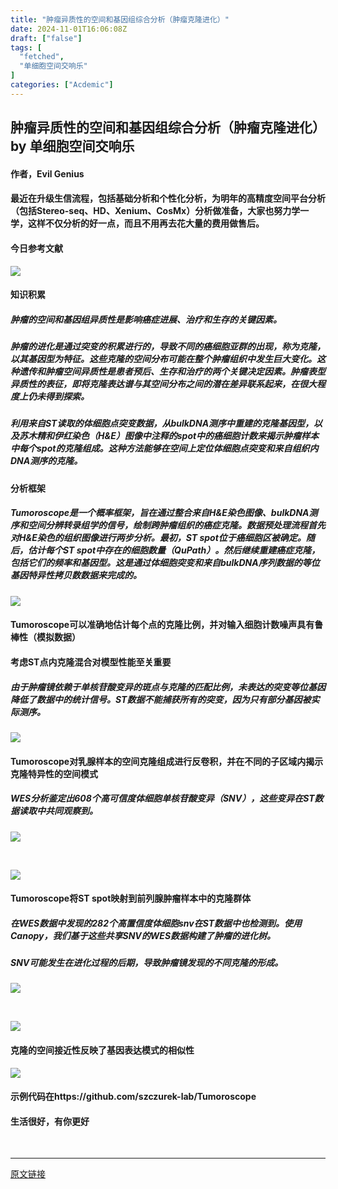 ```yaml
---
title: "肿瘤异质性的空间和基因组综合分析（肿瘤克隆进化）"
date: 2024-11-01T16:06:08Z
draft: ["false"]
tags: [
  "fetched",
  "单细胞空间交响乐"
]
categories: ["Acdemic"]
---
```

肿瘤异质性的空间和基因组综合分析（肿瘤克隆进化） by 单细胞空间交响乐
------
<div><h4>作者，Evil Genius</h4><h4>最近在升级生信流程，包括基础分析和个性化分析，为明年的高精度空间平台分析（包括Stereo-seq、HD、Xenium、CosMx）分析做准备，大家也努力学一学，这样不仅分析的好一点，而且不用再去花大量的费用做售后。</h4><h4>今日参考文献</h4><p><img data-imgfileid="100009806" data-ratio="0.618421052631579" data-type="other" data-w="1064" data-src="https://mmbiz.qpic.cn/mmbiz_jpg/srXAibe95MmnyBHbnpT3IcTAKMHkx5FKHDa5ic0pNTMC8VuoeBhOQucRG8vGMfLLjwbvT5B9YXkvoW4r2bQnloDQ/640?wx_fmt=other&amp;from=appmsg" src="https://mmbiz.qpic.cn/mmbiz_jpg/srXAibe95MmnyBHbnpT3IcTAKMHkx5FKHDa5ic0pNTMC8VuoeBhOQucRG8vGMfLLjwbvT5B9YXkvoW4r2bQnloDQ/640?wx_fmt=other&amp;from=appmsg"></p><h4>知识积累</h4><h5>肿瘤的空间和基因组异质性是影响癌症进展、治疗和生存的关键因素。</h5><h5>肿瘤的进化是通过突变的积累进行的，导致不同的癌细胞亚群的出现，称为克隆，以其基因型为特征。这些克隆的空间分布可能在整个肿瘤组织中发生巨大变化。这种遗传和肿瘤空间异质性是患者预后、生存和治疗的两个关键决定因素。肿瘤表型异质性的表征，即将克隆表达谱与其空间分布之间的潜在差异联系起来，在很大程度上仍未得到探索。</h5><h5><span>利用来自ST读取的体细胞点突变数据，从bulkDNA测序中重建的克隆基因型，以及苏木精和伊红染色（H&amp;E）图像中注释的spot中的癌细胞计数来揭示肿瘤样本中每个spot的克隆组成。这种方法能够在空间上定位体细胞点突变和来自组织内DNA测序的克隆。</span></h5><h4>分析框架</h4><h5>Tumoroscope是一个概率框架，<span>旨在通过整合来自H&amp;E染色图像、bulkDNA测序和空间分辨转录组学的信号，绘制跨肿瘤组织的癌症克隆。</span>数据预处理流程首先对H&amp;E染色的组织图像进行两步分析。最初，ST spot位于癌细胞区被确定。随后，估计每个ST spot中存在的细胞数量（QuPath）。然后继续重建癌症克隆，包括它们的频率和基因型。这是通过体细胞突变和来自bulkDNA序列数据的等位基因特异性拷贝数数据来完成的。</h5><p><img data-imgfileid="100009807" data-ratio="0.6092592592592593" data-type="other" data-w="1080" data-src="https://mmbiz.qpic.cn/mmbiz_jpg/srXAibe95MmnyBHbnpT3IcTAKMHkx5FKHyXq85Lia813Pj8M993mujFy1l3Uq1NLKQlFevCHPpWp8tfPX9Mva1GQ/640?wx_fmt=other&amp;from=appmsg" src="https://mmbiz.qpic.cn/mmbiz_jpg/srXAibe95MmnyBHbnpT3IcTAKMHkx5FKHyXq85Lia813Pj8M993mujFy1l3Uq1NLKQlFevCHPpWp8tfPX9Mva1GQ/640?wx_fmt=other&amp;from=appmsg"></p><h4>Tumoroscope可以准确地估计每个点的克隆比例，并对输入细胞计数噪声具有鲁棒性（模拟数据）</h4><h4>考虑ST点内克隆混合对模型性能至关重要</h4><h5>由于肿瘤镜依赖于单核苷酸变异的斑点与克隆的匹配比例，未表达的突变等位基因降低了数据中的统计信号。ST数据不能捕获所有的突变，因为只有部分基因被实际测序。</h5><p><img data-imgfileid="100009808" data-ratio="0.5537037037037037" data-type="other" data-w="1080" data-src="https://mmbiz.qpic.cn/mmbiz_jpg/srXAibe95MmnyBHbnpT3IcTAKMHkx5FKHT2ic1mbqwfjmj51iaCMyWC0iaicK8RH8cdHnFY36cw83MasFmoXibNakhlA/640?wx_fmt=other&amp;from=appmsg" src="https://mmbiz.qpic.cn/mmbiz_jpg/srXAibe95MmnyBHbnpT3IcTAKMHkx5FKHT2ic1mbqwfjmj51iaCMyWC0iaicK8RH8cdHnFY36cw83MasFmoXibNakhlA/640?wx_fmt=other&amp;from=appmsg"></p><h4>Tumoroscope对乳腺样本的空间克隆组成进行反卷积，并在不同的子区域内揭示克隆特异性的空间模式</h4><h5><span>WES分析鉴定出608个高可信度体细胞单核苷酸变异（SNV），这些变异在ST数据读取中共同观察到。</span></h5><p><img data-imgfileid="100009809" data-ratio="0.9518518518518518" data-type="other" data-w="1080" data-src="https://mmbiz.qpic.cn/mmbiz_jpg/srXAibe95MmnyBHbnpT3IcTAKMHkx5FKHYrxF6puib4PqfEDWq0uEwsEXNreJrrlylUib2gdYRmXhcm8DFBiaB4ic4g/640?wx_fmt=other&amp;from=appmsg" src="https://mmbiz.qpic.cn/mmbiz_jpg/srXAibe95MmnyBHbnpT3IcTAKMHkx5FKHYrxF6puib4PqfEDWq0uEwsEXNreJrrlylUib2gdYRmXhcm8DFBiaB4ic4g/640?wx_fmt=other&amp;from=appmsg"></p><p><br></p><p><img data-imgfileid="100009810" data-ratio="1.0046296296296295" data-type="other" data-w="1080" data-src="https://mmbiz.qpic.cn/mmbiz_jpg/srXAibe95MmnyBHbnpT3IcTAKMHkx5FKHCvlTNwluCVvd8vPsSMIoMqNMnDdzEWr6VAn1L8Be4HEL7czEYuL9iaw/640?wx_fmt=other&amp;from=appmsg" src="https://mmbiz.qpic.cn/mmbiz_jpg/srXAibe95MmnyBHbnpT3IcTAKMHkx5FKHCvlTNwluCVvd8vPsSMIoMqNMnDdzEWr6VAn1L8Be4HEL7czEYuL9iaw/640?wx_fmt=other&amp;from=appmsg"></p><h4>Tumoroscope将ST spot映射到前列腺肿瘤样本中的克隆群体</h4><h5><span>在WES数据中发现的282个高置信度体细胞snv在ST数据中也检测到。使用Canopy，我们基于这些共享SNV的WES数据构建了肿瘤的进化树。</span></h5><h5>SNV可能发生在进化过程的后期，导致肿瘤镜发现的不同克隆的形成。</h5><p><img data-imgfileid="100009812" data-ratio="0.4601851851851852" data-type="other" data-w="1080" data-src="https://mmbiz.qpic.cn/mmbiz_jpg/srXAibe95MmnyBHbnpT3IcTAKMHkx5FKHQLaF3icw75jno8UDmLJhd0eFmrGnaFsBTiaUpNzenNcw6JpDYdk0cGWQ/640?wx_fmt=other&amp;from=appmsg" src="https://mmbiz.qpic.cn/mmbiz_jpg/srXAibe95MmnyBHbnpT3IcTAKMHkx5FKHQLaF3icw75jno8UDmLJhd0eFmrGnaFsBTiaUpNzenNcw6JpDYdk0cGWQ/640?wx_fmt=other&amp;from=appmsg"></p><p><br></p><p><img data-imgfileid="100009811" data-ratio="0.7722222222222223" data-type="other" data-w="1080" data-src="https://mmbiz.qpic.cn/mmbiz_jpg/srXAibe95MmnyBHbnpT3IcTAKMHkx5FKHjYWj2ZgyOnAjV4gGAE1KwkiaD8DP4rPgP6zEjTwzYyYP77vECT8g8hA/640?wx_fmt=other&amp;from=appmsg" src="https://mmbiz.qpic.cn/mmbiz_jpg/srXAibe95MmnyBHbnpT3IcTAKMHkx5FKHjYWj2ZgyOnAjV4gGAE1KwkiaD8DP4rPgP6zEjTwzYyYP77vECT8g8hA/640?wx_fmt=other&amp;from=appmsg"></p><h4>克隆的空间接近性反映了基因表达模式的相似性</h4><p><img data-imgfileid="100009813" data-ratio="0.33796296296296297" data-type="other" data-w="1080" data-src="https://mmbiz.qpic.cn/mmbiz_jpg/srXAibe95MmnyBHbnpT3IcTAKMHkx5FKHcgEeicA16gliaH9lp3Q8icbseCTyRBngpMdh0VSEJ0BYVA8j0dcx0QV8A/640?wx_fmt=other&amp;from=appmsg" src="https://mmbiz.qpic.cn/mmbiz_jpg/srXAibe95MmnyBHbnpT3IcTAKMHkx5FKHcgEeicA16gliaH9lp3Q8icbseCTyRBngpMdh0VSEJ0BYVA8j0dcx0QV8A/640?wx_fmt=other&amp;from=appmsg"></p><h4>示例代码在https://github.com/szczurek-lab/Tumoroscope</h4><h4>生活很好，有你更好</h4><section><mp-common-cpsad data-pluginname="mpcps" data-templateid="list" data-traceid="50305eb3-f227-4178-9f65-96f61b88fada" data-goodssouce="1" data-pid="104_3684987562" data-appuin="3860655629" data-cpsversion="v112"></mp-common-cpsad></section><p><br></p><p><mp-style-type data-value="3"></mp-style-type></p></div>  
<hr>
<a href="https://mp.weixin.qq.com/s/6pnQEJB2QhIPV5xFrBbflw",target="_blank" rel="noopener noreferrer">原文链接</a>
